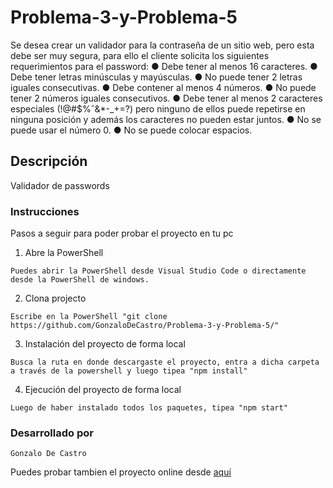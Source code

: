 # Problema-3-y-Problema-5

Se desea crear un validador para la contraseña de un sitio web, pero esta debe ser
muy segura, para ello el cliente solicita los siguientes requerimientos para el password:
● Debe tener al menos 16 caracteres.
● Debe tener letras minúsculas y mayúsculas.
● No puede tener 2 letras iguales consecutivas.
● Debe contener al menos 4 números.
● No puede tener 2 números iguales consecutivos.
● Debe tener al menos 2 caracteres especiales (!@#$%ˆ&\*-\_+=?) pero ninguno de
ellos puede repetirse en ninguna posición y además los caracteres no pueden
estar juntos.
● No se puede usar el número 0.
● No se puede colocar espacios.

## Descripción

Validador de passwords

### Instrucciones

Pasos a seguir para poder probar el proyecto en tu pc

1. Abre la PowerShell

```
Puedes abrir la PowerShell desde Visual Studio Code o directamente desde la PowerShell de windows.
```

2. Clona projecto

```
Escribe en la PowerShell "git clone https://github.com/GonzaloDeCastro/Problema-3-y-Problema-5/"
```

3. Instalación del proyecto de forma local

```
Busca la ruta en donde descargaste el proyecto, entra a dicha carpeta a través de la powershell y luego tipea "npm install"
```

4. Ejecución del proyecto de forma local

```
Luego de haber instalado todos los paquetes, tipea "npm start"
```

### Desarrollado por

```
Gonzalo De Castro
```

Puedes probar tambien el proyecto online desde [aquí](https://gonzalodecastro.github.io/Problema-3-y-Problema-5/)
